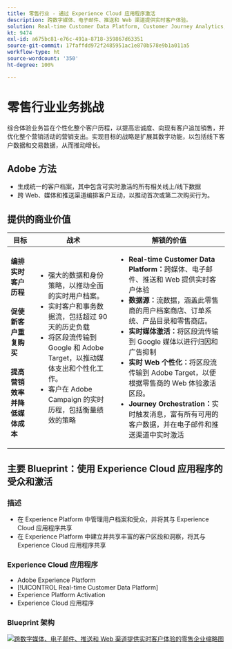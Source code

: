 ```yaml
---
title: 零售行业 - 通过 Experience Cloud 应用程序激活
description: 跨数字媒体、电子邮件、推送和 Web 渠道提供实时客户体验。
solution: Real-time Customer Data Platform, Customer Journey Analytics, Journey Orchestration, Campaign, Analytics, Target
kt: 9474
exl-id: a675bc81-e76c-491a-8718-359867d63351
source-git-commit: 17faffdd972f2485951ac1e870b578e9b1a011a5
workflow-type: ht
source-wordcount: '350'
ht-degree: 100%

---
```


# 零售行业业务挑战

综合体验业务旨在个性化整个客户历程，以提高忠诚度、向现有客户追加销售，并优化整个营销活动的营销支出。实现目标的战略是扩展其数字功能，以包括线下客户数据和交易数据，从而推动增长。

## Adobe 方法

* 生成统一的客户档案，其中包含可实时激活的所有相关线上/线下数据
* 跨 Web、媒体和推送渠道编排客户互动，以推动首次或第二次购买行为。

## 提供的商业价值

| 目标 | 战术 | 解锁的价值 |
|---|---|---|
| **编排实时客户历程&#x200B;**<br></br>**促使新客户重复购买&#x200B;**<br></br>**提高营销效率并降低媒体成本**</ul> | <ul><li>强大的数据和身份策略，以推动全面的实时用户档案。</li><li>实时客户和事务数据流，包括超过 90 天的历史负载</li><li>将区段流传输到 Google 和 Adobe Target，以推动媒体支出和个性化工作。</li><li>客户在 Adobe Campaign 的实时历程，包括衡量绩效的策略</li></ul> | <ul><li><strong>Real-time Customer Data Platform：</strong>跨媒体、电子邮件、推送和 Web 提供实时客户体验</li><li><strong>数据源：</strong>流数据，涵盖此零售商的用户档案商店、订单系统、产品目录和零售商店。</li><li><strong>实时媒体激活：</strong>将区段流传输到 Google 媒体以进行归因和广告抑制</li><li><strong>实时 Web 个性化：</strong>将区段流传输到 Adobe Target，以便根据零售商的 Web 体验激活区段。</li><li><strong>Journey Orchestration：</strong>实时触发消息，富有所有可用的客户数据，并在电子邮件和推送渠道中实时激活</li></ul> |

## 主要 Blueprint：使用 Experience Cloud 应用程序的受众和激活

### 描述

<ul><li>在 Experience Platform 中管理用户档案和受众，并将其与 Experience Cloud 应用程序共享</li><li>在 Experience Platform 中建立并共享丰富的客户区段和洞察，将其与 Experience Cloud 应用程序共享</li></ul>

### Experience Cloud 应用程序

<ul><li>Adobe Experience Platform    </li><li>[!UICONTROL Real-time Customer Data Platform]</li><li>Experience Platform Activation</li><li>Experience Cloud 应用程序</li></ul>

### Blueprint 架构

<a href="https://experienceleague.adobe.com/docs/blueprints-learn/architecture/audience-activation/platform-and-applications.html?lang=zh-Hans"><img alt="跨数字媒体、电子邮件、推送和 Web 渠道提供实时客户体验的零售企业缩略图" src="https://experienceleague.adobe.com/docs/blueprints-learn/assets/aep+apps_vertical.svg?lang=en"/></a>
